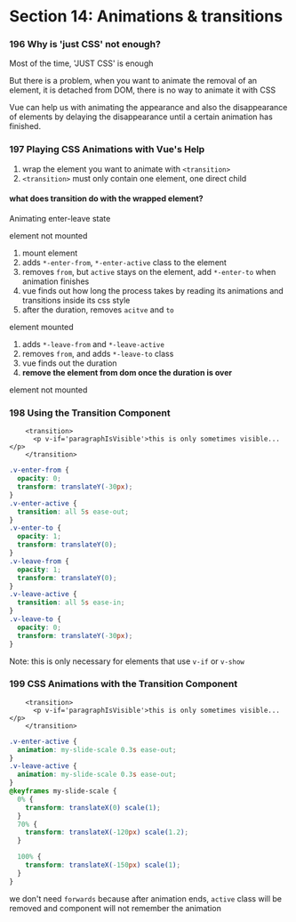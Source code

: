 # Section 14: Animations & transitions



### 196 Why is 'just CSS' not enough?

Most of the time, 'JUST CSS' is enough

But there is a problem, when you want to animate the removal of an element, it is detached from DOM, there is no way to animate it with CSS

Vue can help us with animating the appearance and also the disappearance of elements by delaying the disappearance until a certain animation has finished.

### 197 Playing CSS Animations with Vue's Help

1. wrap the element you want to animate with `<transition>`
2. `<transition>` must only contain one element, one direct child 

#### what does transition do with the wrapped element? 

Animating enter-leave state

element not mounted

1. mount element
2. adds `*-enter-from`, `*-enter-active` class to the element
3. removes `from`, but `active` stays on the element, add `*-enter-to` when animation finishes
4. vue finds out how long the process takes by reading its animations and transitions inside its css style
5. after the duration, removes `acitve` and `to`

element mounted

1. adds `*-leave-from` and `*-leave-active`
2. removes `from`, and adds `*-leave-to` class
3. vue finds out the duration
4. **remove the element from dom once the duration is over**

element not mounted

### 198 Using the Transition Component

```
    <transition>
      <p v-if='paragraphIsVisible'>this is only sometimes visible...</p>
    </transition>
```

```css
.v-enter-from {
  opacity: 0;
  transform: translateY(-30px);
}
.v-enter-active {
  transition: all 5s ease-out;
}
.v-enter-to {
  opacity: 1;
  transform: translateY(0);
}
.v-leave-from {
  opacity: 1;
  transform: translateY(0);
}
.v-leave-active {
  transition: all 5s ease-in;
}
.v-leave-to {
  opacity: 0;
  transform: translateY(-30px);
}
```

Note: this is only necessary for elements that use `v-if` or `v-show`

### 199 CSS Animations with the Transition Component

```
    <transition>
      <p v-if='paragraphIsVisible'>this is only sometimes visible...</p>
    </transition>
```

```css
.v-enter-active {
  animation: my-slide-scale 0.3s ease-out;
}
.v-leave-active {
  animation: my-slide-scale 0.3s ease-out;
}
@keyframes my-slide-scale {
  0% {
    transform: translateX(0) scale(1);
  }
  70% {
    transform: translateX(-120px) scale(1.2);
  }

  100% {
    transform: translateX(-150px) scale(1);
  }
}
```

we don't need `forwards` because after animation ends, `active` class  will be removed and component  will not remember the animation

